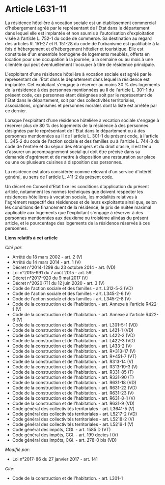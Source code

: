 # Article L631-11

La résidence hôtelière à vocation sociale est un établissement commercial d'hébergement agréé par le représentant de l'Etat
dans le département dans lequel elle est implantée et non soumis à l'autorisation d'exploitation visée à l'article L. 752-1
du code de commerce. Sa destination au regard des articles R. 151-27 et R. 151-28 du code de l'urbanisme est qualifiable à la
fois d'hébergement et d'hébergement hôtelier et touristique. Elle est constituée d'un ensemble homogène de logements meublés,
offerts en location pour une occupation à la journée, à la semaine ou au mois à une clientèle qui peut éventuellement
l'occuper à titre de résidence principale. 

L'exploitant d'une résidence hôtelière à vocation sociale est agréé par le représentant de l'Etat dans le département dans
lequel la résidence est implantée. Cet exploitant s'engage à réserver au moins 30 % des logements de la résidence à des
personnes mentionnées au II de l'article L. 301-1 du présent code, ces personnes étant désignées soit par le représentant de
l'Etat dans le département, soit par des collectivités territoriales, associations, organismes et personnes morales dont la
liste est arrêtée par ce dernier. 

Lorsque l'exploitant d'une résidence hôtelière à vocation sociale s'engage à réserver plus de 80 % des logements de la
résidence à des personnes désignées par le représentant de l'Etat dans le département ou à des personnes mentionnées au II de
l'article L. 301-1 du présent code, à l'article L. 345-2 du code de l'action sociale et des familles ou à l'article L. 744-3
du code de l'entrée et du séjour des étrangers et du droit d'asile, il est tenu d'assurer un accompagnement social qui doit
être précisé dans sa demande d'agrément et de mettre à disposition une restauration sur place ou une ou plusieurs cuisines à
disposition des personnes. 

La résidence est alors considérée comme relevant d'un service d'intérêt général, au sens de l'article L. 411-2 du présent
code. 

Un décret en Conseil d'Etat fixe les conditions d'application du présent article, notamment les normes techniques que doivent
respecter les résidences hôtelières à vocation sociale, les modalités relatives à l'agrément respectif des résidences et de
leurs exploitants ainsi que, selon les conditions de financement de la résidence, le prix de nuitée maximal applicable aux
logements que l'exploitant s'engage à réserver  à des personnes mentionnées aux deuxième ou troisième alinéas du présent
article, et le pourcentage des logements de la résidence réservés à ces personnes.

**Liens relatifs à cet article**

_Cité par_:

  - Arrêté du 18 mars 2002 - art. 2 (V)
  - Arrêté du 14 mars 2014 - art. 1 (V)
  - Décret n°2014-1299 du 23 octobre 2014 - art. (VD)
  - Loi n°2015-991 du 7 août 2015 - art. 59
  - Décret n°2017-920 du 9 mai 2017 (V)
  - Décret n°2020-711 du 12 juin 2020 - art. 3 (V)
  - Code de l'action sociale et des familles - art. L312-5-3 (VD)
  - Code de l'action sociale et des familles - art. L345-2-6 (V)
  - Code de l'action sociale et des familles - art. L345-2-8 (V)
  - Code de la construction et de l'habitation. - art. Annexe à l'article R422-1 (V)
  - Code de la construction et de l'habitation. - art. Annexe à l'article R422-6 (V)
  - Code de la construction et de l'habitation. - art. L301-5-1 (VD)
  - Code de la construction et de l'habitation. - art. L421-1 (VD)
  - Code de la construction et de l'habitation. - art. L422-2 (VD)
  - Code de la construction et de l'habitation. - art. L422-3 (VD)
  - Code de la construction et de l'habitation. - art. L433-2 (V)
  - Code de la construction et de l'habitation. - art. R*313-17 (V)
  - Code de la construction et de l'habitation. - art. R*451-7 (VT)
  - Code de la construction et de l'habitation. - art. R313-14 (V)
  - Code de la construction et de l'habitation. - art. R313-19-3 (V)
  - Code de la construction et de l'habitation. - art. R331-85 (T)
  - Code de la construction et de l'habitation. - art. R331-90 (T)
  - Code de la construction et de l'habitation. - art. R631-18 (VD)
  - Code de la construction et de l'habitation. - art. R631-22 (VD)
  - Code de la construction et de l'habitation. - art. R631-23 (V)
  - Code de la construction et de l'habitation. - art. R631-8-1 (V)
  - Code de la construction et de l'habitation. - art. R631-9 (VD)
  - Code général des collectivités territoriales - art. L3641-5 (V)
  - Code général des collectivités territoriales - art. L5217-2 (VD)
  - Code général des collectivités territoriales - art. L5218-2 (V)
  - Code général des collectivités territoriales - art. L5219-1 (V)
  - Code général des impôts, CGI. - art. 1585 D (VT)
  - Code général des impôts, CGI. - art. 199 decies I (V)
  - Code général des impôts, CGI. - art. 278-0 bis (VD)

_Modifié par_:

  - Loi n°2017-86 du 27 janvier 2017 - art. 141

_Cite_:

  - Code de la construction et de l'habitation. - art. L301-1
